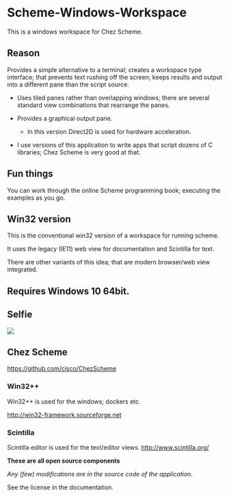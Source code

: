 # Scheme-Windows-Workspace
This is a windows workspace for Chez Scheme.

## Reason

Provides a simple alternative to a terminal; creates a workspace type interface; that prevents text rushing off the screen;  keeps results and output into a different pane than the script source.

- Uses tiled panes rather than overlapping windows; there are several standard view combinations that rearrange the panes.

- Provides a graphical output pane. 
  - In this version Direct2D is used for hardware acceleration.
- I use versions of this application to write apps that script dozens of C libraries; Chez Scheme is very good at that.


## Fun things

You can work through the online Scheme programming book; executing the examples as you go.

## Win32 version

This is the conventional win32 version of a workspace for running scheme.

It uses the legacy (IE11) web view for documentation and Scintilla for text.

There are other variants of this idea; that are modern browser/web view integrated. 



## Requires Windows 10 64bit.




## Selfie 
<img src="assets\selfie.png">

## Chez Scheme

https://github.com/cisco/ChezScheme

### Win32++

Win32++  is used for the windows; dockers etc.

http://win32-framework.sourceforge.net  

### Scintilla

Scintilla editor is used for the text/editor views.
http://www.scintilla.org/

**These are all open source components**

*Any (few) modifications are in the source code of the application.* 

See the license in the documentation.